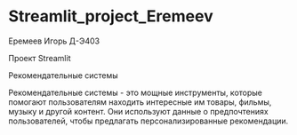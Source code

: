 ﻿# Streamlit_project_Eremeev

Еремеев Игорь Д-Э403 


Проект Streamlit

Рекомендательные системы

Рекомендательные системы - это мощные инструменты, которые помогают пользователям находить интересные им товары, фильмы, музыку и другой контент. Они используют данные о предпочтениях пользователей, чтобы предлагать персонализированные рекомендации.
